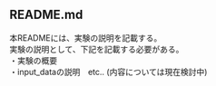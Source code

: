 ## README.md
本READMEには、実験の説明を記載する。  
実験の説明として、下記を記載する必要がある。   
・実験の概要  
・input_dataの説明　etc.. (内容については現在検討中)
